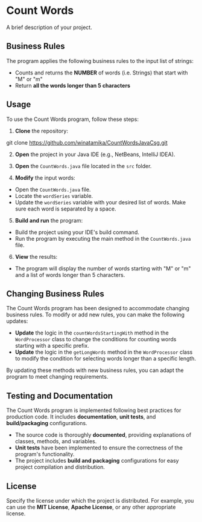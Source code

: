 # Count Words

A brief description of your project.

## Business Rules

The program applies the following business rules to the input list of strings:

- Counts and returns the **NUMBER** of words (i.e. Strings) that start with "M" or "m"
- Return **all the words longer than 5 characters**

## Usage

To use the Count Words program, follow these steps:

1. **Clone** the repository:
   
git clone  https://github.com/winatamika/CountWordsJavaCsg.git


2. **Open** the project in your Java IDE (e.g., NetBeans, IntelliJ IDEA).

3. **Open** the `CountWords.java` file located in the `src` folder.

4. **Modify** the input words:

- Open the `CountWords.java` file.
- Locate the `wordSeries` variable.
- Update the `wordSeries` variable with your desired list of words. Make sure each word is separated by a space.

5. **Build and run** the program:

- Build the project using your IDE's build command.
- Run the program by executing the main method in the `CountWords.java` file.

6. **View** the results:

- The program will display the number of words starting with "M" or "m" and a list of words longer than 5 characters.

## Changing Business Rules

The Count Words program has been designed to accommodate changing business rules. To modify or add new rules, you can make the following updates:

- **Update** the logic in the `countWordsStartingWith` method in the `WordProcessor` class to change the conditions for counting words starting with a specific prefix.
- **Update** the logic in the `getLongWords` method in the `WordProcessor` class to modify the condition for selecting words longer than a specific length.

By updating these methods with new business rules, you can adapt the program to meet changing requirements.

## Testing and Documentation

The Count Words program is implemented following best practices for production code. It includes **documentation**, **unit tests**, and **build/packaging** configurations.

- The source code is thoroughly **documented**, providing explanations of classes, methods, and variables.
- **Unit tests** have been implemented to ensure the correctness of the program's functionality.
- The project includes **build and packaging** configurations for easy project compilation and distribution.

## License

Specify the license under which the project is distributed. For example, you can use the **MIT License**, **Apache License**, or any other appropriate license.
